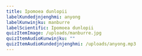 ```yaml
---
title: Ipomoea dunlopii
labelKundedjnjenghmi: anyong
labelKunwinjku: manburre
labelScientific: Ipomoea dunlopii
quizItemImage: /uploads/manburre.jpg
quizItemAudioKunwinjku: ""
quizItemAudioKundedjnjenghmi: /uploads/anyong.mp3
---
```

